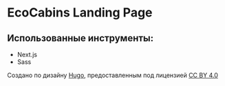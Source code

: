 # EcoCabins Landing Page

## Использованные инструменты:

- Next.js
- Sass

Создано по дизайну [Hugo](https://www.figma.com/community/file/1018095179760337641), предоставленным под лицензией [CC BY 4.0](https://creativecommons.org/licenses/by/4.0/)
